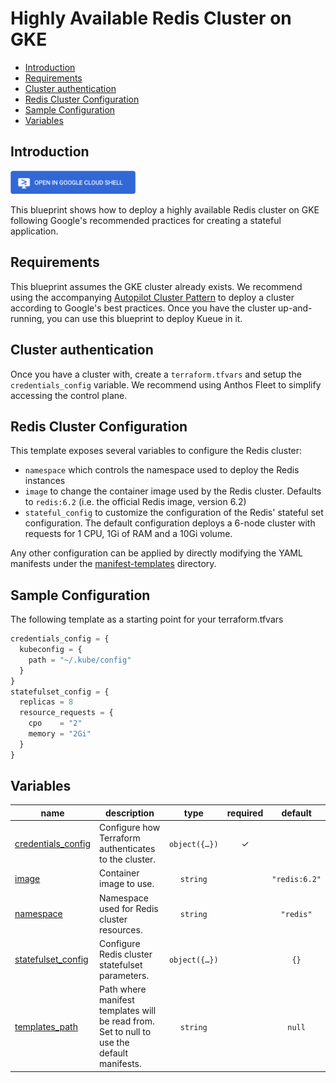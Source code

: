 # Highly Available Redis Cluster on GKE

<!-- BEGIN TOC -->
- [Introduction](#introduction)
- [Requirements](#requirements)
- [Cluster authentication](#cluster-authentication)
- [Redis Cluster Configuration](#redis-cluster-configuration)
- [Sample Configuration](#sample-configuration)
- [Variables](#variables)
<!-- END TOC -->

## Introduction
<a href="https://shell.cloud.google.com/cloudshell/editor?cloudshell_git_repo=https://github.com/GoogleCloudPlatform/cloud-foundation-fabric.git&cloudshell_tutorial=redis-cluster/tutorial.md&cloudshell_git_branch=master&cloudshell_workspace=blueprints/gke/patterns&show=ide%2Cterminal">
<img width="200px" src="../../../../assets/images/cloud-shell-button.png">
</a>

This blueprint shows how to deploy a highly available Redis cluster on GKE following Google's recommended practices for creating a stateful application.

## Requirements

This blueprint assumes the GKE cluster already exists. We recommend using the accompanying [Autopilot Cluster Pattern](../autopilot-cluster) to deploy a cluster according to Google's best practices. Once you have the cluster up-and-running, you can use this blueprint to deploy Kueue in it.

## Cluster authentication
Once you have a cluster with, create a `terraform.tfvars` and setup the `credentials_config` variable. We recommend using Anthos Fleet to simplify accessing the control plane.

## Redis Cluster Configuration

This template exposes several variables to configure the Redis cluster:
- `namespace` which controls the namespace used to deploy the Redis instances
- `image` to change the container image used by the Redis cluster. Defaults to `redis:6.2` (i.e. the official Redis image, version 6.2)
- `stateful_config` to customize the configuration of the Redis' stateful set configuration. The default configuration deploys a 6-node cluster with requests for 1 CPU, 1Gi of RAM and a 10Gi volume.

Any other configuration can be applied by directly modifying the YAML manifests under the [manifest-templates](manifest-templates) directory.

## Sample Configuration

The following template as a starting point for your terraform.tfvars
```tfvars
credentials_config = {
  kubeconfig = {
    path = "~/.kube/config"
  }
}
statefulset_config = {
  replicas = 8
  resource_requests = {
    cpo    = "2"
    memory = "2Gi"
  }
}
```
<!-- BEGIN TFDOC -->
## Variables

| name | description | type | required | default |
|---|---|:---:|:---:|:---:|
| [credentials_config](variables.tf#L17) | Configure how Terraform authenticates to the cluster. | <code title="object&#40;&#123;&#10;  fleet_host &#61; optional&#40;string&#41;&#10;  kubeconfig &#61; optional&#40;object&#40;&#123;&#10;    context &#61; optional&#40;string&#41;&#10;    path    &#61; optional&#40;string, &#34;&#126;&#47;.kube&#47;config&#34;&#41;&#10;  &#125;&#41;&#41;&#10;&#125;&#41;">object&#40;&#123;&#8230;&#125;&#41;</code> | ✓ |  |
| [image](variables.tf#L36) | Container image to use. | <code>string</code> |  | <code>&#34;redis:6.2&#34;</code> |
| [namespace](variables.tf#L43) | Namespace used for Redis cluster resources. | <code>string</code> |  | <code>&#34;redis&#34;</code> |
| [statefulset_config](variables.tf#L50) | Configure Redis cluster statefulset parameters. | <code title="object&#40;&#123;&#10;  replicas &#61; optional&#40;number, 6&#41;&#10;  resource_requests &#61; optional&#40;object&#40;&#123;&#10;    cpu    &#61; optional&#40;string, &#34;1&#34;&#41;&#10;    memory &#61; optional&#40;string, &#34;1Gi&#34;&#41;&#10;  &#125;&#41;, &#123;&#125;&#41;&#10;  volume_claim_size &#61; optional&#40;string, &#34;10Gi&#34;&#41;&#10;&#125;&#41;">object&#40;&#123;&#8230;&#125;&#41;</code> |  | <code>&#123;&#125;</code> |
| [templates_path](variables.tf#L68) | Path where manifest templates will be read from. Set to null to use the default manifests. | <code>string</code> |  | <code>null</code> |
<!-- END TFDOC -->
